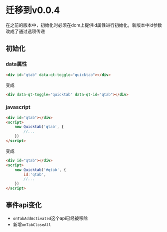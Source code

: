 # 迁移到v0.0.4

在之前的版本中，初始化时必须在dom上提供id属性进行初始化，新版本中id参数改成了通过选项传递


## 初始化

### data属性

```html
<div id="qtab" data-qt-toggle="quicktab"></div>
```
变成

```html
<div data-qt-toggle="quicktab" data-qt-id="qtab"></div>
```
### javascript

```html
<div id="qtab"></div>
<script>
    new Quicktab('qtab', {
        //...
    })
</script>
```

变成

```html
<div id="qtab"></div>
<script>
    new Quicktab('#qtab', {
        id:'qtab',
        //...
    })
</script>
```

## 事件api变化

- `onTabAddActivated`这个api已经被移除
- 新增`onTabCloseAll`